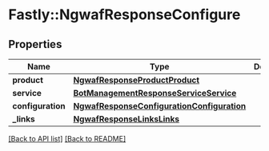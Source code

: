 # Fastly::NgwafResponseConfigure

## Properties

| Name | Type | Description | Notes |
| ---- | ---- | ----------- | ----- |
| **product** | [**NgwafResponseProductProduct**](NgwafResponseProductProduct.md) |  | [optional] |
| **service** | [**BotManagementResponseServiceService**](BotManagementResponseServiceService.md) |  | [optional] |
| **configuration** | [**NgwafResponseConfigurationConfiguration**](NgwafResponseConfigurationConfiguration.md) |  | [optional] |
| **_links** | [**NgwafResponseLinksLinks**](NgwafResponseLinksLinks.md) |  | [optional] |

[[Back to API list]](../../README.md#endpoints) [[Back to README]](../../README.md)

